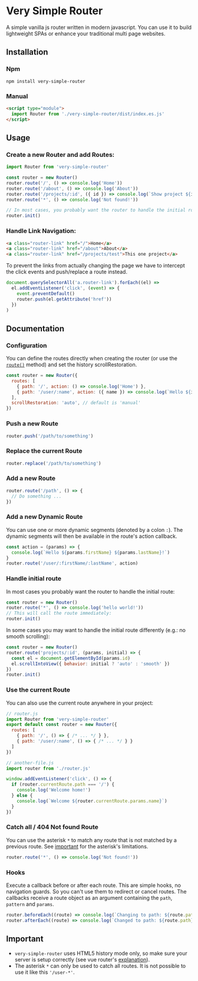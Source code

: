 # Very Simple Router

A simple vanilla js router written in modern javascript. You can use it to build
lightweight SPAs or enhance your traditional multi page websites.

## Installation

### Npm

`npm install very-simple-router`

### Manual

```html
<script type="module">
  import Router from './very-simple-router/dist/index.es.js'
</script>
```

## Usage

### Create a new Router and add Routes:

```js
import Router from 'very-simple-router'

const router = new Router()
router.route('/', () => console.log('Home'))
router.route('/about', () => console.log('About'))
router.route('/projects/:id', ({ id }) => console.log(`Show project ${id}`))
router.route('*', () => console.log('Not found!'))

// In most cases, you probably want the router to handle the initial route.
router.init()
```

### Handle Link Navigation:

```html
<a class="router-link" href="/">Home</a>
<a class="router-link" href="/about">About</a>
<a class="router-link" href="/projects/test">This one project</a>
```

To prevent the links from actually changing the page we have to intercept the
click events and push/replace a route instead.

```js
document.querySelectorAll('a.router-link').forEach((el) =>
  el.addEventListener('click', (event) => {
    event.preventDefault()
    router.push(el.getAttribute('href'))
  })
)
```

## Documentation

### Configuration

You can define the routes directly when creating the router (or use the
[`route()`](#add-a-new-route) method) and set the history scrollRestoration.

```js
const router = new Router({
  routes: [
    { path: '/', action: () => console.log('Home') },
    { path: '/user/:name', action: ({ name }) => console.log(`Hello ${id}!`) },
  ],
  scrollRestoration: 'auto', // default is 'manual'
})
```

### Push a new Route

```js
router.push('/path/to/something')
```

### Replace the current Route

```js
router.replace('/path/to/something')
```

### Add a new Route

```js
router.route('/path', () => {
  // Do something ...
})
```

### Add a new Dynamic Route

You can use one or more dynamic segments (denoted by a colon `:`). The dynamic
segments will then be available in the route's action callback.

```js
const action = (params) => {
  console.log(`Hello ${params.firstName} ${params.lastName}!`)
}
router.route('/user/:firstName/:lastName', action)
```

### Handle initial route

In most cases you probably want the router to handle the initial route:

```js
const router = new Router()
router.route('*', () => console.log('hello world!'))
// This will call the route immediately:
router.init()
```

In some cases you may want to handle the initial route differently (e.g.: no
smooth scrolling):

```js
const router = new Router()
router.route('projects/:id', (params, initial) => {
  const el = document.getElementById(params.id)
  el.scrollIntoView({ behavior: initial ? 'auto' : 'smooth' })
})
router.init()
```

### Use the current Route

You can also use the current route anywhere in your project:

```js
// router.js
import Router from 'very-simple-router'
export default const router = new Router({
  routes: [
    { path: '/', () => { /* ... */ } },
    { path: '/user/:name', () => { /* ... */ } }
  ]
})
```

```js
// another-file.js
import router from './router.js'

window.addEventListener('click', () => {
  if (router.currentRoute.path === '/') {
    console.log('Welcome home!')
  } else {
    console.log(`Welcome ${router.currentRoute.params.name}`)
  }
})
```

### Catch all / 404 Not found Route

You can use the asterisk `*` to match any route that is not matched by a
previous route. See [important](#important) for the asterisk's limitations.

```js
router.route('*', () => console.log('Not found!'))
```

### Hooks

Execute a callback before or after each route. This are simple hooks, no navigation guards. So you can't use them to redirect or cancel routes. The callbacks receive a route object as an argument containing the `path`, `pattern` and `params`.

```js
router.beforeEach((route) => console.log(`Changing to path: ${route.path}`))
router.afterEach((route) => console.log(`Changed to path: ${route.path}`))
```

## Important

- `very-simple-router` uses HTML5 history mode only, so make sure your server is
  setup correctly (see vue router's [explanation](https://router.vuejs.org/guide/essentials/history-mode.html#example-server-configurations)).
- The asterisk `*` can only be used to catch all routes. It is not possible to
  use it like this `'/user-*'`.
